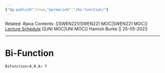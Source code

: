 ```yaml
---
{"dg-publish":true,"permalink":"/bi-function/"}
---
```


Related: #java 
Contents: [[SWEN221/SWEN221 MOC\|SWEN221 MOC]]
[Lecture Schedule](https://ecs.wgtn.ac.nz/Courses/SWEN221_2023T1/LectureSchedule)
[[UNI MOC\|UNI MOC]]
Hamish Burke || 25-05-2023
***

# Bi-Function

```java
BiFunction<A,B,A> f
```